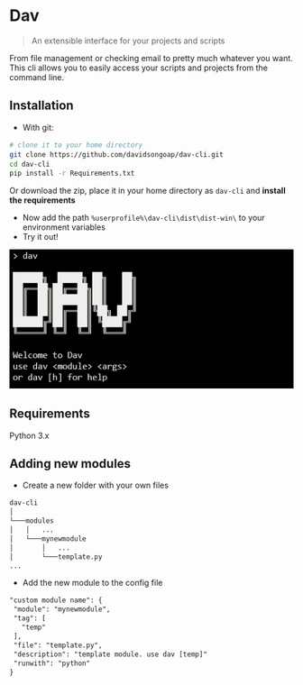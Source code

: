 # Dav
>An extensible interface for your projects and scripts

From file management or checking email to pretty much whatever you want. 
This cli allows you to easily access your scripts and projects from the command line.

## Installation

* With git:
```sh
# clone it to your home directory
git clone https://github.com/davidsongoap/dav-cli.git
cd dav-cli
pip install -r Requirements.txt
```
Or download the zip, place it in your home directory as ```dav-cli``` and **install the requirements**
* Now add the path ```%userprofile%\dav-cli\dist\dist-win\``` to your environment variables
* Try it out!

![dav usage example](other/img/example.png)
## Requirements
Python 3.x

## Adding new modules
* Create a new folder with your own files
```
dav-cli
│
└───modules
│   │   ...
│   └───mynewmodule
│       │   ...
│       └───template.py
...
```
* Add the new module to the config file
 ```
"custom module name": {
  "module": "mynewmodule",
  "tag": [
    "temp"
  ],
  "file": "template.py",
  "description": "template module. use dav [temp]"
  "runwith": "python"
}
```